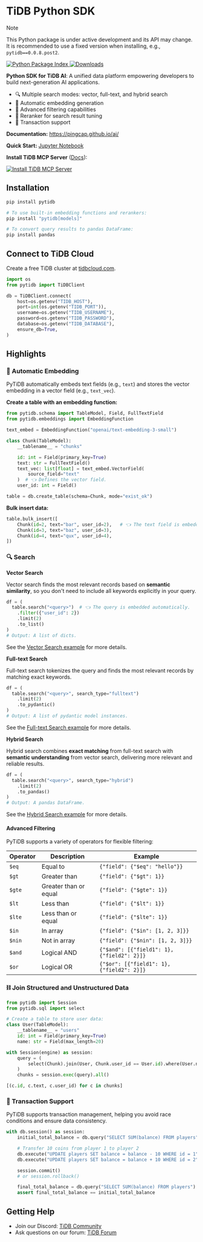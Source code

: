 # TiDB Python SDK

> [!NOTE]
> This Python package is under active development and its API may change. It is recommended to use a fixed version when installing, e.g., `pytidb==0.0.8.post2`.

<p>
  <a href="https://pypi.org/project/pytidb">
    <img src="https://img.shields.io/pypi/v/pytidb.svg" alt="Python Package Index"/>
  </a>
  <a href="https://pypistats.org/packages/pytidb">
    <img src="https://img.shields.io/pypi/dm/pytidb.svg" alt="Downloads"/>
  </a>
</p>

**Python SDK for TiDB AI**: A unified data platform empowering developers to build next-generation AI applications.

- 🔍 Multiple search modes: vector, full-text, and hybrid search
- 🔄 Automatic embedding generation
- 🎯 Advanced filtering capabilities
- 🥇 Reranker for search result tuning
- 💱 Transaction support

**Documentation:** https://pingcap.github.io/ai/

**Quick Start:** [Jupyter Notebook](https://github.com/pingcap/pytidb/blob/main/docs/quickstart.ipynb)

**Install TiDB MCP Server** ([Docs](https://pingcap.github.io/ai/integrations/mcp)):

[![Install TiDB MCP Server](https://cursor.com/deeplink/mcp-install-light.svg)](https://cursor.com/install-mcp?name=TiDB&config=eyJjb21tYW5kIjoidXZ4IC0tZnJvbSBweXRpZGJbbWNwXSB0aWRiLW1jcC1zZXJ2ZXIiLCJlbnYiOnsiVElEQl9IT1NUIjoibG9jYWxob3N0IiwiVElEQl9QT1JUIjoiNDAwMCIsIlRJREJfVVNFUk5BTUUiOiJyb290IiwiVElEQl9QQVNTV09SRCI6IiIsIlRJREJfREFUQUJBU0UiOiJ0ZXN0In19)

## Installation

```bash
pip install pytidb

# To use built-in embedding functions and rerankers:
pip install "pytidb[models]"

# To convert query results to pandas DataFrame:
pip install pandas
```

## Connect to TiDB Cloud

Create a free TiDB cluster at [tidbcloud.com](https://tidbcloud.com/?utm_source=github&utm_medium=referral&utm_campaign=pytidb_readme).

```python
import os
from pytidb import TiDBClient

db = TiDBClient.connect(
    host=os.getenv("TIDB_HOST"),
    port=int(os.getenv("TIDB_PORT")),
    username=os.getenv("TIDB_USERNAME"),
    password=os.getenv("TIDB_PASSWORD"),
    database=os.getenv("TIDB_DATABASE"),
    ensure_db=True,
)
```

## Highlights

### 🤖 Automatic Embedding

PyTiDB automatically embeds text fields (e.g., `text`) and stores the vector embedding in a vector field (e.g., `text_vec`).

**Create a table with an embedding function:**

```python
from pytidb.schema import TableModel, Field, FullTextField
from pytidb.embeddings import EmbeddingFunction

text_embed = EmbeddingFunction("openai/text-embedding-3-small")

class Chunk(TableModel):
    __tablename__ = "chunks"

    id: int = Field(primary_key=True)
    text: str = FullTextField()
    text_vec: list[float] = text_embed.VectorField(
        source_field="text"
    )  # 👈 Defines the vector field.
    user_id: int = Field()

table = db.create_table(schema=Chunk, mode="exist_ok")
```

**Bulk insert data:**

```python
table.bulk_insert([
    Chunk(id=2, text="bar", user_id=2),   # 👈 The text field is embedded and saved to text_vec automatically.
    Chunk(id=3, text="baz", user_id=3),
    Chunk(id=4, text="qux", user_id=4),
])
```

### 🔍 Search

**Vector Search**

Vector search finds the most relevant records based on **semantic similarity**, so you don't need to include all keywords explicitly in your query.

```python
df = (
  table.search("<query>")  # 👈 The query is embedded automatically.
    .filter({"user_id": 2})
    .limit(2)
    .to_list()
)
# Output: A list of dicts.
```

See the [Vector Search example](https://github.com/pingcap/pytidb/blob/main/examples/vector_search) for more details.

**Full-text Search**

Full-text search tokenizes the query and finds the most relevant records by matching exact keywords.

```python
df = (
  table.search("<query>", search_type="fulltext")
    .limit(2)
    .to_pydantic()
)
# Output: A list of pydantic model instances.
```

See the [Full-text Search example](https://github.com/pingcap/pytidb/blob/main/examples/fulltext_search) for more details.

**Hybrid Search**

Hybrid search combines **exact matching** from full-text search with **semantic understanding** from vector search, delivering more relevant and reliable results.

```python
df = (
  table.search("<query>", search_type="hybrid")
    .limit(2)
    .to_pandas()
)
# Output: A pandas DataFrame.
```

See the [Hybrid Search example](https://github.com/pingcap/pytidb/blob/main/examples/hybrid_search) for more details.

#### Advanced Filtering

PyTiDB supports a variety of operators for flexible filtering:

| Operator | Description           | Example                                    |
| -------- | --------------------- | ------------------------------------------ |
| `$eq`    | Equal to              | `{"field": {"$eq": "hello"}}`              |
| `$gt`    | Greater than          | `{"field": {"$gt": 1}}`                    |
| `$gte`   | Greater than or equal | `{"field": {"$gte": 1}}`                   |
| `$lt`    | Less than             | `{"field": {"$lt": 1}}`                    |
| `$lte`   | Less than or equal    | `{"field": {"$lte": 1}}`                   |
| `$in`    | In array              | `{"field": {"$in": [1, 2, 3]}}`            |
| `$nin`   | Not in array          | `{"field": {"$nin": [1, 2, 3]}}`           |
| `$and`   | Logical AND           | `{"$and": [{"field1": 1}, {"field2": 2}]}` |
| `$or`    | Logical OR            | `{"$or": [{"field1": 1}, {"field2": 2}]}`  |

### ⛓ Join Structured and Unstructured Data

```python
from pytidb import Session
from pytidb.sql import select

# Create a table to store user data:
class User(TableModel):
    __tablename__ = "users"
    id: int = Field(primary_key=True)
    name: str = Field(max_length=20)

with Session(engine) as session:
    query = (
        select(Chunk).join(User, Chunk.user_id == User.id).where(User.name == "Alice")
    )
    chunks = session.exec(query).all()

[(c.id, c.text, c.user_id) for c in chunks]
```

### 💱 Transaction Support

PyTiDB supports transaction management, helping you avoid race conditions and ensure data consistency.

```python
with db.session() as session:
    initial_total_balance = db.query("SELECT SUM(balance) FROM players").scalar()

    # Transfer 10 coins from player 1 to player 2
    db.execute("UPDATE players SET balance = balance - 10 WHERE id = 1")
    db.execute("UPDATE players SET balance = balance + 10 WHERE id = 2")

    session.commit()
    # or session.rollback()

    final_total_balance = db.query("SELECT SUM(balance) FROM players").scalar()
    assert final_total_balance == initial_total_balance
```

## Getting Help

- Join our Discord: [TiDB Community](https://discord.com/invite/vYU9h56kAX)
- Ask questions on our forum: [TiDB Forum](https://ask.pingcap.com/)